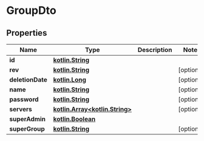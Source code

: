 # GroupDto

## Properties
Name | Type | Description | Notes
------------ | ------------- | ------------- | -------------
**id** | [**kotlin.String**](.md) |  | 
**rev** | [**kotlin.String**](.md) |  |  [optional]
**deletionDate** | [**kotlin.Long**](.md) |  |  [optional]
**name** | [**kotlin.String**](.md) |  |  [optional]
**password** | [**kotlin.String**](.md) |  |  [optional]
**servers** | [**kotlin.Array&lt;kotlin.String&gt;**](.md) |  |  [optional]
**superAdmin** | [**kotlin.Boolean**](.md) |  | 
**superGroup** | [**kotlin.String**](.md) |  |  [optional]
